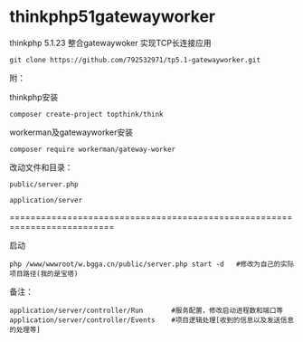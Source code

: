 # thinkphp51gatewayworker
thinkphp 5.1.23 整合gatewaywoker 实现TCP长连接应用

	git clone https://github.com/792532971/tp5.1-gatewayworker.git
	

附：


thinkphp安装

	composer create-project topthink/think
	

workerman及gatewayworker安装

	composer require workerman/gateway-worker

改动文件和目录：

	public/server.php 
	
	application/server
	



==========================================================================

启动

	php /www/wwwroot/w.bgga.cn/public/server.php start -d 	#修改为自己的实际项目路径(我的是宝塔)
	
		
备注：

	application/server/controller/Run  		#服务配置，修改启动进程数和端口等	
	application/server/controller/Events  	#项目逻辑处理[收到的信息以及发送信息的处理等]
